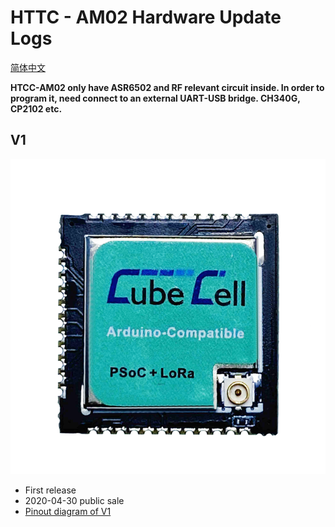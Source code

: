 # HTTC - AM02 Hardware Update Logs
[简体中文](https://heltec-automation.readthedocs.io/zh_CN/latest/cubecell/module/htcc-am02/hardware_update_log.html)

**HTCC-AM02 only have ASR6502 and RF relevant circuit inside. In order to program it, need connect to an external UART-USB bridge. CH340G, CP2102 etc.**

## V1

![](img/hardware_update_log/01.png)

- First release
- 2020-04-30 public sale
- [Pinout diagram of V1](http://resource.heltec.cn/download/CubeCell/HTCC-AM02_Module/HTCC-AM02_PinoutDiagram.pdf)

